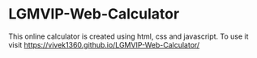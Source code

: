 # LGMVIP-Web-Calculator
This online calculator is created using html, css and javascript.
To use it visit https://vivek1360.github.io/LGMVIP-Web-Calculator/

